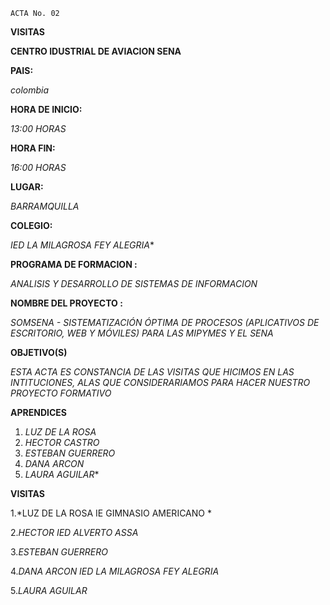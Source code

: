  	ACTA No. 02
 

**VISITAS**

                                                               
**CENTRO IDUSTRIAL DE AVIACION SENA**


 **PAIS:** 

*colombia*

**HORA DE INICIO:** 

*13:00 HORAS*
	
**HORA FIN:** 

*16:00 HORAS*

**LUGAR:** 

*BARRAMQUILLA*

**COLEGIO:** 

*IED LA MILAGROSA FEY ALEGRIA** 

**PROGRAMA DE FORMACION :** 

*ANALISIS Y DESARROLLO DE SISTEMAS DE INFORMACION*

**NOMBRE DEL PROYECTO :** 

*SOMSENA - SISTEMATIZACIÓN ÓPTIMA DE PROCESOS (APLICATIVOS DE ESCRITORIO, WEB Y MÓVILES) PARA LAS MIPYMES Y EL SENA*

**OBJETIVO(S)**

*ESTA ACTA ES CONSTANCIA DE LAS VISITAS QUE HICIMOS EN LAS INTITUCIONES, ALAS QUE CONSIDERARIAMOS PARA HACER NUESTRO PROYECTO FORMATIVO*

**APRENDICES**

1.	*LUZ DE LA ROSA*
2.	*HECTOR CASTRO*
3.	*ESTEBAN GUERRERO*
4.	*DANA ARCON*
5.	*LAURA AGUILAR**
                                                                                  
**VISITAS**

1.*LUZ DE LA ROSA  IE  GIMNASIO AMERICANO *

2.*HECTOR  IED ALVERTO ASSA*

3.*ESTEBAN GUERRERO*

4.*DANA ARCON IED LA MILAGROSA FEY ALEGRIA*

5.*LAURA AGUILAR* 


